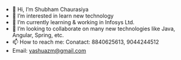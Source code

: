 - 👋 Hi, I’m Shubham Chaurasiya
- 👀 I’m interested in learn new technology
- 🌱 I’m currently learning & working in Infosys Ltd.
- 💞️ I’m looking to collaborate on many new technologies like Java, Angular, Spring, etc.
- 📫 How to reach me: Conatact: 8840625613, 9044244512
- Email: yashuazm@gmail.com

<!---
ShubhamPoly/ShubhamPoly is a ✨ special ✨ repository because its `README.md` (this file) appears on your GitHub profile.
You can click the Preview link to take a look at your changes.
--->
